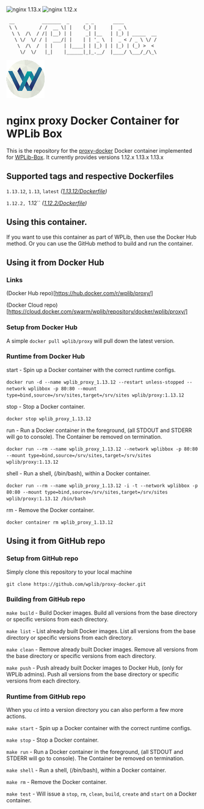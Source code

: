 ![nginx 1.13.x](https://img.shields.io/badge/nginx-1.13.x-green.svg)
![nginx 1.12.x](https://img.shields.io/badge/nginx-1.12.x-green.svg)

```
 __          _______  _      _ _       ____
 \ \        / /  __ \| |    (_) |     |  _ \
  \ \  /\  / /| |__) | |     _| |__   | |_) | _____  __
   \ \/  \/ / |  ___/| |    | | '_ \  |  _ < / _ \ \/ /
    \  /\  /  | |    | |____| | |_) | | |_) | (_) >  <
     \/  \/   |_|    |______|_|_.__/  |____/ \___/_/\_\
```

![WPLib-Box](https://github.com/wplib/wplib.github.io/raw/master/WPLib-Box-100x.png)


# nginx proxy Docker Container for WPLib Box
This is the repository for the [proxy-docker](https://nginx.org/en/) Docker container implemented for [WPLib-Box](https://github.com/wplib/wplib-box).
It currently provides versions 1.12.x 1.13.x 1.13.x


## Supported tags and respective Dockerfiles

`1.13.12`, `1.13`, `latest` _([1.13.12/Dockerfile](https://github.com/wplib/proxy-docker/blob/master/1.13.12/Dockerfile))_

`1.12.2, `1.12`` _([1.12.2/Dockerfile](https://github.com/wplib/proxy-docker/blob/master/1.12.2/Dockerfile))_


## Using this container.
If you want to use this container as part of WPLib, then use the Docker Hub method.
Or you can use the GitHub method to build and run the container.


## Using it from Docker Hub

### Links
(Docker Hub repo)[https://hub.docker.com/r/wplib/proxy/]

(Docker Cloud repo)[https://cloud.docker.com/swarm/wplib/repository/docker/wplib/proxy/]


### Setup from Docker Hub
A simple `docker pull wplib/proxy` will pull down the latest version.


### Runtime from Docker Hub
start - Spin up a Docker container with the correct runtime configs.

`docker run -d --name wplib_proxy_1.13.12 --restart unless-stopped --network wplibbox -p 80:80 --mount type=bind,source=/srv/sites,target=/srv/sites wplib/proxy:1.13.12`

stop - Stop a Docker container.

`docker stop wplib_proxy_1.13.12`

run - Run a Docker container in the foreground, (all STDOUT and STDERR will go to console). The Container be removed on termination.

`docker run --rm --name wplib_proxy_1.13.12 --network wplibbox -p 80:80 --mount type=bind,source=/srv/sites,target=/srv/sites wplib/proxy:1.13.12`

shell - Run a shell, (/bin/bash), within a Docker container.

`docker run --rm --name wplib_proxy_1.13.12 -i -t --network wplibbox -p 80:80 --mount type=bind,source=/srv/sites,target=/srv/sites wplib/proxy:1.13.12 /bin/bash`

rm - Remove the Docker container.

`docker container rm wplib_proxy_1.13.12`


## Using it from GitHub repo

### Setup from GitHub repo
Simply clone this repository to your local machine

`git clone https://github.com/wplib/proxy-docker.git`


### Building from GitHub repo
`make build` - Build Docker images. Build all versions from the base directory or specific versions from each directory.


`make list` - List already built Docker images. List all versions from the base directory or specific versions from each directory.


`make clean` - Remove already built Docker images. Remove all versions from the base directory or specific versions from each directory.


`make push` - Push already built Docker images to Docker Hub, (only for WPLib admins). Push all versions from the base directory or specific versions from each directory.


### Runtime from GitHub repo
When you `cd` into a version directory you can also perform a few more actions.

`make start` - Spin up a Docker container with the correct runtime configs.


`make stop` - Stop a Docker container.


`make run` - Run a Docker container in the foreground, (all STDOUT and STDERR will go to console). The Container be removed on termination.


`make shell` - Run a shell, (/bin/bash), within a Docker container.


`make rm` - Remove the Docker container.


`make test` - Will issue a `stop`, `rm`, `clean`, `build`, `create` and `start` on a Docker container.


